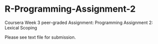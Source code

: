 # R-Programming-Assignment-2
Coursera Week 3 peer-graded Assignment: Programming Assignment 2: Lexical Scoping

Please see text file for submission.
